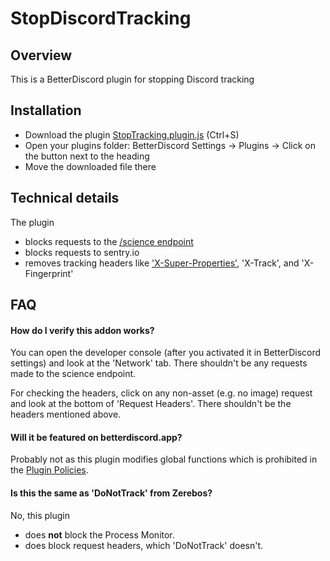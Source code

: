 # StopDiscordTracking

## Overview

This is a BetterDiscord plugin for stopping Discord tracking

## Installation

- Download the plugin [StopTracking.plugin.js](https://raw.githubusercontent.com/Tibladar/StopDiscordTracking/main/StopTracking.plugin.js) (Ctrl+S)
- Open your plugins folder: BetterDiscord Settings -> Plugins -> Click on the button next to the heading
- Move the downloaded file there


## Technical details

The plugin
- blocks requests to the [/science endpoint](https://github.com/KhafraDev/discord-verify/wiki/Trackers#apiv6science)
- blocks requests to sentry.io
- removes tracking headers like ['X-Super-Properties'](https://github.com/KhafraDev/discord-verify/wiki/X-Super-Properties#x-super-properties), 'X-Track', and 'X-Fingerprint'

## FAQ

#### How do I verify this addon works?
You can open the developer console (after you activated it in BetterDiscord settings) and look at the 'Network' tab.
There shouldn't be any requests made to the science endpoint.

For checking the headers, click on any non-asset (e.g. no image) request and look at the bottom of 'Request Headers'.
There shouldn't be the headers mentioned above.

#### Will it be featured on betterdiscord.app?
Probably not as this plugin modifies global functions which is prohibited in the [Plugin Policies](https://github.com/BetterDiscord/BetterDiscord/wiki/Addon-Policies).

#### Is this the same as 'DoNotTrack' from Zerebos?
No, this plugin
- does **not** block the Process Monitor.
- does block request headers, which 'DoNotTrack' doesn't.

